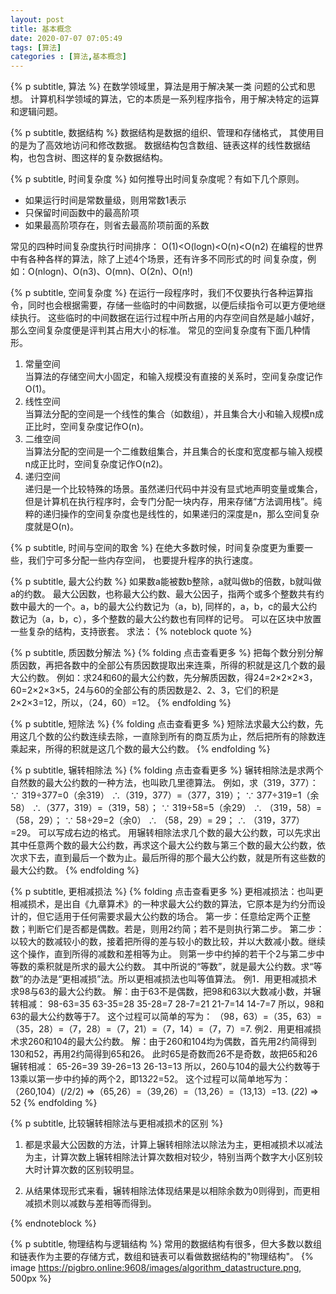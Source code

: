 ```yaml
---
layout: post
title: 基本概念
date: 2020-07-07 07:05:49
tags: [算法]
categories : [算法,基本概念]
---
```

{% p subtitle, 算法 %}
在数学领域里，算法是用于解决某一类 问题的公式和思想。
计算机科学领域的算法，它的本质是一系列程序指令，用于解决特定的运算和逻辑问题。

{% p subtitle, 数据结构 %}
数据结构是数据的组织、管理和存储格式， 其使用目的是为了高效地访问和修改数据。
数据结构包含数组、链表这样的线性数据结构，也包含树、图这样的复杂数据结构。

{% p subtitle, 时间复杂度 %}
如何推导出时间复杂度呢？有如下几个原则。  

* 如果运行时间是常数量级，则用常数1表示
* 只保留时间函数中的最高阶项  
* 如果最高阶项存在，则省去最高阶项前面的系数

常见的四种时间复杂度执行时间排序：
O(1)<O(logn)<O(n)<O(n2)
在编程的世界中有各种各样的算法，除了上述4个场景，还有许多不同形式的时 间复杂度，例如：O(nlogn)、O(n3)、O(mn)、O(2n)、O(n!)

{% p subtitle, 空间复杂度 %}
在运行一段程序时，我们不仅要执行各种运算指令，同时也会根据需要，存储一些临时的中间数据，以便后续指令可以更方便地继续执行。
这些临时的中间数据在运行过程中所占用的内存空间自然是越小越好，那么空间复杂度便是评判其占用大小的标准。
常见的空间复杂度有下面几种情形。

1. 常量空间  
当算法的存储空间大小固定，和输入规模没有直接的关系时，空间复杂度记作O(1)。
2. 线性空间  
当算法分配的空间是一个线性的集合（如数组），并且集合大小和输入规模n成正比时，空间复杂度记作O(n)。
3. 二维空间  
当算法分配的空间是一个二维数组集合，并且集合的长度和宽度都与输入规模n成正比时，空间复杂度记作O(n2)。
4. 递归空间  
递归是一个比较特殊的场景。虽然递归代码中并没有显式地声明变量或集合，但是计算机在执行程序时，会专门分配一块内存，用来存储“方法调用栈”。纯粹的递归操作的空间复杂度也是线性的，如果递归的深度是n，那么空间复杂度就是O(n)。

{% p subtitle, 时间与空间的取舍 %}
在绝大多数时候，时间复杂度更为重要一些，我们宁可多分配一些内存空间， 也要提升程序的执行速度。

{% p subtitle, 最大公约数 %}
如果数a能被数b整除，a就叫做b的倍数，b就叫做a的约数。
最大公因数，也称最大公约数、最大公因子，指两个或多个整数共有约数中最大的一个。a，b的最大公约数记为（a，b), 同样的，a，b，c的最大公约数记为（a，b，c），多个整数的最大公约数也有同样的记号。
可以在区块中放置一些复杂的结构，支持嵌套。
求法：
{% noteblock quote %}

{% p subtitle, 质因数分解法 %}
{% folding 点击查看更多 %}
把每个数分别分解质因数，再把各数中的全部公有质因数提取出来连乘，所得的积就是这几个数的最大公约数。
例如：求24和60的最大公约数，先分解质因数，得24=2×2×2×3，60=2×2×3×5，24与60的全部公有的质因数是2、2、3，它们的积是2×2×3=12，所以，（24，60）=12。
{% endfolding %}

{% p subtitle, 短除法 %}
{% folding 点击查看更多 %}
短除法求最大公约数，先用这几个数的公约数连续去除，一直除到所有的商互质为止，然后把所有的除数连乘起来，所得的积就是这几个数的最大公约数。
{% endfolding %}

{% p subtitle, 辗转相除法 %}
{% folding 点击查看更多 %}
辗转相除法是求两个自然数的最大公约数的一种方法，也叫欧几里德算法。
例如，求（319，377）：
∵ 319÷377=0（余319）
∴（319，377）=（377，319）；
∵ 377÷319=1（余58）
∴（377，319）=（319，58）；
∵ 319÷58=5（余29）
∴ （319，58）=（58，29）；
∵ 58÷29=2（余0）
∴ （58，29）= 29；
∴ （319，377）=29。
可以写成右边的格式。
用辗转相除法求几个数的最大公约数，可以先求出其中任意两个数的最大公约数，再求这个最大公约数与第三个数的最大公约数，依次求下去，直到最后一个数为止。最后所得的那个最大公约数，就是所有这些数的最大公约数。
{% endfolding %}

{% p subtitle, 更相减损法 %}
{% folding 点击查看更多 %}
更相减损法：也叫更相减损术，是出自《九章算术》的一种求最大公约数的算法，它原本是为约分而设计的，但它适用于任何需要求最大公约数的场合。
第一步：任意给定两个正整数；判断它们是否都是偶数。若是，则用2约简；若不是则执行第二步。
第二步：以较大的数减较小的数，接着把所得的差与较小的数比较，并以大数减小数。继续这个操作，直到所得的减数和差相等为止。
则第一步中约掉的若干个2与第二步中等数的乘积就是所求的最大公约数。
其中所说的“等数”，就是最大公约数。求“等数”的办法是“更相减损”法。所以更相减损法也叫等值算法。
例1．用更相减损术求98与63的最大公约数。
解：由于63不是偶数，把98和63以大数减小数，并辗转相减：
98-63=35
63-35=28
35-28=7
28-7=21
21-7=14
14-7=7
所以，98和63的最大公约数等于7。
这个过程可以简单的写为：
（98，63）=（35，63）=（35，28）=（7，28）=（7，21）=（7，14）=（7，7）=7.
例2．用更相减损术求260和104的最大公约数。
解：由于260和104均为偶数，首先用2约简得到130和52，再用2约简得到65和26。
此时65是奇数而26不是奇数，故把65和26辗转相减：
65-26=39
39-26=13
26-13=13
所以，260与104的最大公约数等于13乘以第一步中约掉的两个2，即13*2*2=52。
这个过程可以简单地写为：
（260,104）(/2/2) =>（65,26）=（39,26）=（13,26）=（13,13）=13. (*2*2) => 52
{% endfolding %}

{% p subtitle, 比较辗转相除法与更相减损术的区别 %}

1. 都是求最大公因数的方法，计算上辗转相除法以除法为主，更相减损术以减法为主，计算次数上辗转相除法计算次数相对较少，特别当两个数字大小区别较大时计算次数的区别较明显。

2. 从结果体现形式来看，辗转相除法体现结果是以相除余数为0则得到，而更相减损术则以减数与差相等而得到。

{% endnoteblock %}

{% p subtitle, 物理结构与逻辑结构 %}
常用的数据结构有很多，但大多数以数组和链表作为主要的存储方式，数组和链表可以看做数据结构的"物理结构"。
{% image https://pigbro.online:9608/images/algorithm_datastructure.png, 500px %}  
